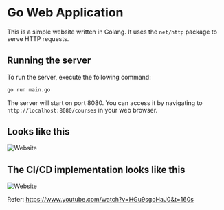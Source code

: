 # Go Web Application

This is a simple website written in Golang. It uses the `net/http` package to serve HTTP requests.

## Running the server

To run the server, execute the following command:

```bash
go run main.go
```

The server will start on port 8080. You can access it by navigating to `http://localhost:8080/courses` in your web browser.

## Looks like this

![Website](static/images/golang-website.png)

## The CI/CD implementation looks like this

![Website](static/images/go-web-app.png)


Refer: https://www.youtube.com/watch?v=HGu9sgoHaJ0&t=160s
